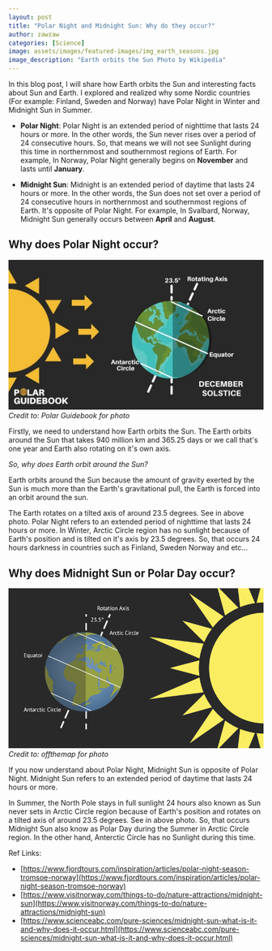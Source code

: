 ```yaml
---
layout: post
title: "Polar Night and Midnight Sun: Why do they occur?"
author: zawzaw
categories: [Science]
image: assets/images/featured-images/img_earth_seasons.jpg
image_description: "Earth orbits the Sun Photo by Wikipedia"
---
```


In this blog post, I will share how Earth orbits the Sun and interesting facts about Sun and Earth.
I explored and realized why some Nordic countries (For example: Finland, Sweden and Norway) have Polar Night in Winter and Midnight Sun in Summer.

- **Polar Night**: Polar Night is an extended period of nighttime that lasts 24 hours or more.
In the other words, the Sun never rises over a period of 24 consecutive hours.
So, that means we will not see Sunlight during this time in northernmost and
southernmost regions of Earth. For example, In Norway, Polar Night generally begins on **November** and lasts until **January**.

- **Midnight Sun**: Midnight is an extended period of daytime that lasts 24 hours or more.
In the other words, the Sun does not set over a period of 24 consecutive hours in
northernmost and southernmost regions of Earth. It's opposite of Polar Night.
For example, In Svalbard, Norway, Midnight Sun generally occurs between **April** and **August**.

## Why does Polar Night occur?

![Image](/assets/images/featured-images/img_polar_night.jpg)
_Credit to: Polar Guidebook for photo_

Firstly, we need to understand how Earth orbits the Sun. The Earth orbits around the Sun
that takes 940 million km and 365.25 days or we call that's one year and Earth also rotating on it's own axis.

*So, why does Earth orbit around the Sun?*

Earth orbits around the Sun because the amount of gravity exerted by the Sun is much more than the Earth's gravitational pull,
the Earth is forced into an orbit around the sun.

The Earth rotates on a tilted axis of around 23.5 degrees. See in above photo. Polar Night refers to an extended period of nighttime that lasts 24 hours or more. In Winter, Arctic Circle region has no sunlight because of Earth's position and is tilted on it's axis by 23.5 degrees. So, that occurs 24 hours darkness in countries such as Finland, Sweden Norway and etc...

## Why does Midnight Sun or Polar Day occur?

![Image](/assets/images/featured-images/img_midnight_sun.png)
_Credit to: offthemap for photo_

If you now understand about Polar Night, Midnight Sun is opposite of Polar Night. Midnight Sun refers to an extended period of daytime that lasts 24 hours or more.

In Summer, the North Pole stays in full sunlight 24 hours also known as Sun never sets in Arctic Circle region because of Earth's position and rotates on a tilted axis of around 23.5 degrees. See in above photo. So, that occurs Midnight Sun also know as Polar Day during the Summer in Arctic Circle region. In the other hand, Anterctic Circle has no Sunlight during this time.

Ref Links:
 - [https://www.fjordtours.com/inspiration/articles/polar-night-season-tromsoe-norway](https://www.fjordtours.com/inspiration/articles/polar-night-season-tromsoe-norway)
 - [https://www.visitnorway.com/things-to-do/nature-attractions/midnight-sun](https://www.visitnorway.com/things-to-do/nature-attractions/midnight-sun)
 - [https://www.scienceabc.com/pure-sciences/midnight-sun-what-is-it-and-why-does-it-occur.html](https://www.scienceabc.com/pure-sciences/midnight-sun-what-is-it-and-why-does-it-occur.html)

